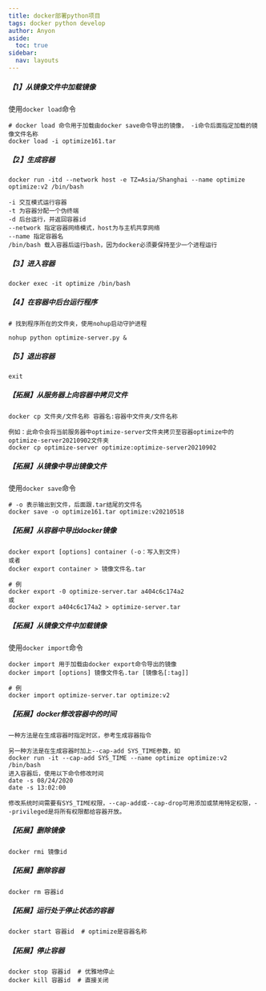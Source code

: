 ```yaml
---
title: docker部署python项目
tags: docker python develop
author: Anyon
aside:
  toc: true
sidebar:
  nav: layouts
---
```




##### 【1】从镜像文件中加载镜像

使用```docker load```命令

```
# docker load 命令用于加载由docker save命令导出的镜像， -i命令后面指定加载的镜像文件名称
docker load -i optimize161.tar
```

##### 【2】生成容器

```
docker run -itd --network host -e TZ=Asia/Shanghai --name optimize optimize:v2 /bin/bash

-i 交互模式运行容器
-t 为容器分配一个伪终端
-d 后台运行，并返回容器id
--network 指定容器网络模式，host为与主机共享网络
--name 指定容器名
/bin/bash 载入容器后运行bash，因为docker必须要保持至少一个进程运行
```

##### 【3】进入容器

```shell
docker exec -it optimize /bin/bash
```

##### 【4】在容器中后台运行程序

```
# 找到程序所在的文件夹，使用nohup启动守护进程

nohup python optimize-server.py &
```

##### 【5】退出容器

```
exit
```





##### 【拓展】从服务器上向容器中拷贝文件

```
docker cp 文件夹/文件名称 容器名:容器中文件夹/文件名称

例如：此命令会将当前服务器中optimize-server文件夹拷贝至容器optimize中的optimize-server20210902文件夹
docker cp optimize-server optimize:optimize-server20210902
```

##### 【拓展】从镜像中导出镜像文件

使用```docker save```命令

```
# -o 表示输出到文件，后面跟.tar结尾的文件名
docker save -o optimize161.tar optimize:v20210518
```

##### 【拓展】从容器中导出docker镜像

```shell
docker export [options] container (-o：写入到文件)
或者
docker export container > 镜像文件名.tar

# 例
docker export -0 optimize-server.tar a404c6c174a2
或
docker export a404c6c174a2 > optimize-server.tar

```

##### 【拓展】从镜像文件中加载镜像

使用```docker import```命令

```shell
docker import 用于加载由docker export命令导出的镜像
docker import [options] 镜像文件名.tar [镜像名[:tag]]

# 例
docker import optimize-server.tar optimize:v2
```

##### 【拓展】docker修改容器中的时间

```
一种方法是在生成容器时指定时区，参考生成容器指令

另一种方法是在生成容器时加上--cap-add SYS_TIME参数，如
docker run -it --cap-add SYS_TIME --name optimize optimize:v2 /bin/bash
进入容器后，使用以下命令修改时间
date -s 08/24/2020
date -s 13:02:00

修改系统时间需要有SYS_TIME权限，--cap-add或--cap-drop可用添加或禁用特定权限，--privileged是将所有权限都给容器开放。
```

##### 【拓展】删除镜像

```
docker rmi 镜像id
```

##### 【拓展】删除容器

```
docker rm 容器id
```

##### 【拓展】运行处于停止状态的容器

```
docker start 容器id  # optimize是容器名称
```

##### 【拓展】停止容器

```
docker stop 容器id  # 优雅地停止
docker kill 容器id  # 直接关闭
```





